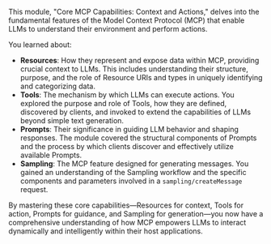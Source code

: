 This module, "Core MCP Capabilities: Context and Actions," delves into the fundamental features of the Model Context Protocol (MCP) that enable LLMs to understand their environment and perform actions.

You learned about:

*   **Resources**: How they represent and expose data within MCP, providing crucial context to LLMs. This includes understanding their structure, purpose, and the role of Resource URIs and types in uniquely identifying and categorizing data.
*   **Tools**: The mechanism by which LLMs can execute actions. You explored the purpose and role of Tools, how they are defined, discovered by clients, and invoked to extend the capabilities of LLMs beyond simple text generation.
*   **Prompts**: Their significance in guiding LLM behavior and shaping responses. The module covered the structural components of Prompts and the process by which clients discover and effectively utilize available Prompts.
*   **Sampling**: The MCP feature designed for generating messages. You gained an understanding of the Sampling workflow and the specific components and parameters involved in a `sampling/createMessage` request.

By mastering these core capabilities—Resources for context, Tools for action, Prompts for guidance, and Sampling for generation—you now have a comprehensive understanding of how MCP empowers LLMs to interact dynamically and intelligently within their host applications.
